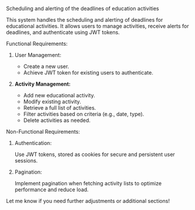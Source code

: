 Scheduling and alerting of the deadlines of education activities


This system handles the scheduling and alerting of deadlines for educational activities. It allows users to manage activities, receive alerts for deadlines, and authenticate using JWT tokens.

Functional Requirements:

1. User Management:

   * Create a new user.
   * Achieve JWT token for existing users to authenticate.
2. **Activity Management:**

   * Add new educational activity.
   * Modify existing activity.
   * Retrieve a full list of activities.
   * Filter activities based on criteria (e.g., date, type).
   * Delete activities as needed.



Non-Functional Requirements:

1. Authentication:

   Use JWT tokens, stored as cookies for secure and persistent user sessions.

2. Pagination:

    Implement pagination when fetching activity lists to optimize performance and reduce load.



Let me know if you need further adjustments or additional sections!

